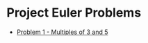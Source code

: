 # Project Euler Problems

* [Problem 1 - Multiples of 3 and 5](https://github.com/bcalvario/Project-euler-problems/tree/main/Problem1)
